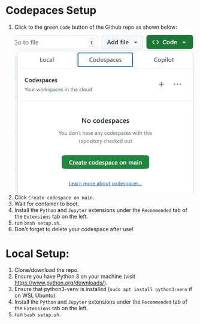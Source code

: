# Codepaces Setup
1) Click to the green `Code` button of the Github repo as shown below:
![alt text](images/codespaces_image.jpg "Where to click.")
2) Click `Create codespace on main`.
3) Wait for container to boot.
4) Install the `Python` and `Jupyter` extensions under the `Recommended` tab of the `Extensions` tab on the left.
5) run `bash setup.sh`.
6) Don't forget to delete your codespace after use!

# Local Setup:
1) Clone/download the repo.
2) Ensure you have Python 3 on your machine (visit https://www.python.org/downloads/).
3) Ensure that python3-venv is installed (`sudo apt install python3-venv` if on WSL Ubuntu).
5) Install the `Python` and `Jupyter` extensions under the `Recommended` tab of the `Extensions` tab on the left.
4) run `bash setup.sh`.